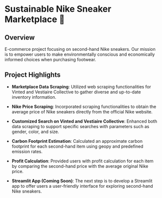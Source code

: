 # Sustainable Nike Sneaker Marketplace 👟

## Overview

E-commerce project focusing on second-hand Nike sneakers. Our mission is to empower users to make environmentally conscious and economically informed choices when purchasing footwear.

## Project Highlights

- **Marketplace Data Scraping**: Utilized web scraping functionalities for Vinted and Vestiaire Collective to gather diverse and up-to-date inventory information.

- **Nike Price Scraping**: Incorporated scraping functionalities to obtain the average price of Nike sneakers directly from the official Nike website.

- **Customized Search on Vinted and Vestiaire Collective**: Enhanced both data scraping to support specific searches with parameters such as gender, color, and size.

- **Carbon Footprint Estimation**: Calculated an approximate carbon footprint for each second-hand item using geopy and predefined emission rates.

- **Profit Calculation**: Provided users with profit calculation for each item by comparing the second-hand price with the average original Nike price.

- **Streamlit App (Coming Soon)**: The next step is to develop a Streamlit app to offer users a user-friendly interface for exploring second-hand Nike sneakers.


